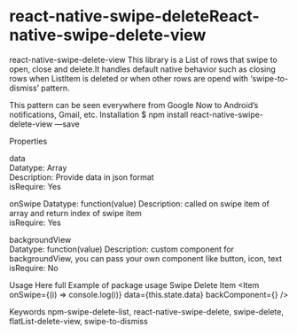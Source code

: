 # react-native-swipe-deleteReact-native-swipe-delete-view
react-native-swipe-delete-view 
This library  is a List of rows that swipe to open, close and delete.It handles default native behavior such as closing rows when ListItem is deleted or when other rows are opend with ‘swipe-to-dismiss’ pattern.

This pattern can be seen everywhere from Google Now to Android’s notifications, Gmail, etc. 
Installation
$ npm install react-native-swipe-delete-view —save

Properties

data  
	Datatype:	Array     
	Description:	 Provide data in json format   
	isRequire:	Yes
	
onSwipe
	Datatype:	function(value) 
	Description:	called on swipe item of array and return index of swipe item  
	isRequire:	Yes
	
backgroundView  
	Datatype:	function(value) 
	Description:	custom component for backgroundView, you can pass your own component like button, icon, text
	isRequire:	No

Usage
Here full Example of package usage
Swipe Delete Item
<Item 
        onSwipe={(i) => console.log(i)} 
        data={this.state.data} 
        backComponent={<BackComponent/>}
      />




Keywords
	npm-swipe-delete-list,
  	react-native-swipe-delete,
 	swipe-delete,
 	flatList-delete-view,
	swipe-to-dismiss

